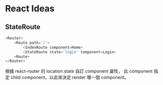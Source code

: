 # React Ideas

## StateRoute

```js
<Router>
	<Route path='/'>
		<IndexRoute component=Home>
		<StateRoute state='login' component=Login>
	<Route>
</Router>
```

根據 react-router 的 location.state 自訂 component 屬性，
此 component 指定 child component，以此來決定 render 哪一個 component。
